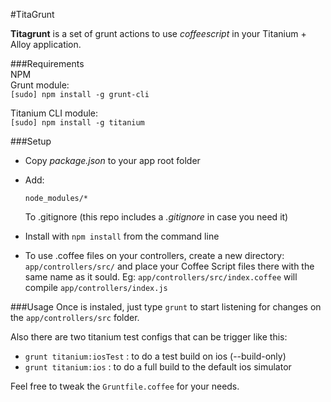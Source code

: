 #TitaGrunt  

**Titagrunt** is a set of grunt actions to use *coffeescript* in your Titanium + Alloy application.  
  
###Requirements  
NPM  
Grunt module:  
`[sudo] npm install -g grunt-cli`  
  
Titanium CLI module:  
`[sudo] npm install -g titanium`

###Setup  
- Copy *package.json* to your app root folder  
- Add:  

	`node_modules/*`  
	
	To .gitignore (this repo includes a *.gitignore* in case you need it)
- Install with `npm install` from the command line  
- To use .coffee files on your controllers, create a new directory: `app/controllers/src/` and place your Coffee Script files there with the same name as it sould. Eg:
	`app/controllers/src/index.coffee` will compile `app/controllers/index.js`
  
###Usage
Once is instaled, just type `grunt` to start listening for changes on the `app/controllers/src` folder.  
  
Also there are two titanium test configs that can be trigger like this:  
- `grunt titanium:iosTest` : to do a test build on ios (--build-only)  
- `grunt titanium:ios` : to do a full build to the default ios simulator
  
Feel free to tweak the `Gruntfile.coffee` for your needs.
